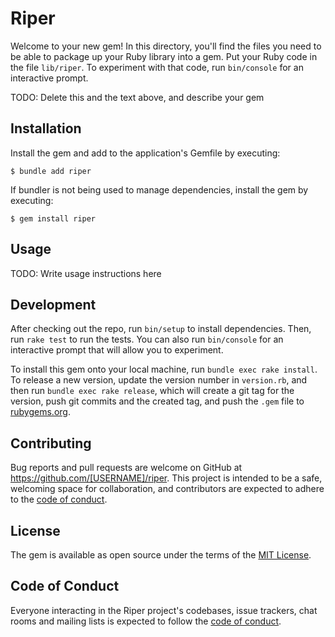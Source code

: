 # Riper

Welcome to your new gem! In this directory, you'll find the files you need to be able to package up your Ruby library into a gem. Put your Ruby code in the file `lib/riper`. To experiment with that code, run `bin/console` for an interactive prompt.

TODO: Delete this and the text above, and describe your gem

## Installation

Install the gem and add to the application's Gemfile by executing:

    $ bundle add riper

If bundler is not being used to manage dependencies, install the gem by executing:

    $ gem install riper

## Usage

TODO: Write usage instructions here

## Development

After checking out the repo, run `bin/setup` to install dependencies. Then, run `rake test` to run the tests. You can also run `bin/console` for an interactive prompt that will allow you to experiment.

To install this gem onto your local machine, run `bundle exec rake install`. To release a new version, update the version number in `version.rb`, and then run `bundle exec rake release`, which will create a git tag for the version, push git commits and the created tag, and push the `.gem` file to [rubygems.org](https://rubygems.org).

## Contributing

Bug reports and pull requests are welcome on GitHub at https://github.com/[USERNAME]/riper. This project is intended to be a safe, welcoming space for collaboration, and contributors are expected to adhere to the [code of conduct](https://github.com/[USERNAME]/riper/blob/main/CODE_OF_CONDUCT.md).

## License

The gem is available as open source under the terms of the [MIT License](https://opensource.org/licenses/MIT).

## Code of Conduct

Everyone interacting in the Riper project's codebases, issue trackers, chat rooms and mailing lists is expected to follow the [code of conduct](https://github.com/[USERNAME]/riper/blob/main/CODE_OF_CONDUCT.md).
